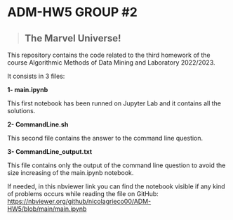 # ADM-HW5 GROUP #2

> ## The Marvel Universe!

This repository contains the code related to the third homework of the course Algorithmic Methods of Data Mining and Laboratory 2022/2023.

It consists in 3 files:

**1- main.ipynb**

This first notebook has been runned on Jupyter Lab and it contains all the solutions. 

**2- CommandLine.sh**

This second file contains the answer to the command line question.

**3- CommandLine_output.txt**

This file contains only the output of the command line question to avoid the size increasing of the main.ipynb notebook.

If needed, in this nbviewer link you can find the notebook visible if any kind of problems occurs while reading the file on GitHub: https://nbviewer.org/github/nicolagrieco00/ADM-HW5/blob/main/main.ipynb
